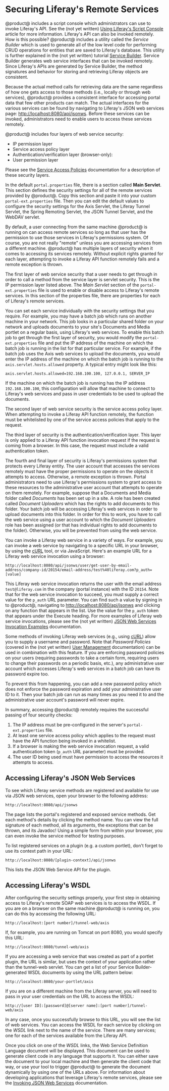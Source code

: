 # Securing Liferay's Remote Services [](id=securing-liferays-remote-services)

@product@ includes a script console which administrators can use to invoke
Liferay's API. See the (not yet written) [Using Liferay's Script Console]()
article for more information. Liferay's API can also be invoked remotely. How
is this possible? @product@ includes a utility called the *Service Builder* which
is used to generate all of the low level code for performing CRUD operations
for entities that are saved to Liferay's database. This utility is further
explained in the (not yet written) tutorial [Service Builder](). Service
Builder generates web service interfaces that can be invoked remotely. Since
Liferay's APIs are generated by Service Builder, the method signatures and
behavior for storing and retrieving Liferay objects are consistent.

Because the actual method calls for retrieving data are the same regardless of
how one gets access to those methods (i.e., locally or through web services),
@product@ provides a consistent interface for accessing portal data that few
other products can match. The actual interfaces for the various services can be
found by navigating to Liferay's JSON web services page:
[http://localhost:8080/api/jsonws](http://localhost:8080/api/jsonws). Before
these services can be invoked, administrators need to enable users to access
these services remotely.

@product@ includes four layers of web service security:

- IP permission layer
- Service access policy layer
- Authentication/verification layer (browser-only):
- User permission layer

Please see the
[Service Access Policies](discover/deployment/-/knowledge_base/7-0/service-access-policies)
documentation for a description of these security layers.

In the default `portal.properties` file, there is a section called **Main
Servlet**. This section defines the security settings for all of the remote
services provided by @product@. Copy this section and paste it into your custom
`portal-ext.properties` file. Then you can edit the default values to configure
the security settings for the Axis Servlet, the Liferay Tunnel Servlet, the
Spring Remoting Servlet, the JSON Tunnel Servlet, and the WebDAV servlet.

By default, a user connecting from the same machine @product@ is running on can
access remote services so long as that user has the permission to use those
services in Liferay's permissions system. Of course, you are not really
"remote" unless you are accessing services from a different machine. @product@
has multiple layers of security when it comes to accessing its services
remotely. Without explicit rights granted for each layer, attempting to invoke
a Liferay API function remotely fails and a remote exception is thrown.

The first layer of web service security that a user needs to get through in
order to call a method from the service layer is servlet security. This is the
IP permission layer listed above. The *Main Servlet* section of the
`portal-ext.properties` file is used to enable or disable access to Liferay's
remote services. In this section of the properties file, there are properties
for each of Liferay's remote services.

You can set each service individually with the security settings that you
require. For example, you may have a batch job which runs on another machine in
your network. This job looks in a particular shared folder on your network and
uploads documents to your site's Documents and Media portlet on a regular basis,
using Liferay's web services. To enable this batch job to get through the first
layer of security, you would modify the `portal-ext.properties` file and put the
IP address of the machine on which the batch job is running in the list for that
particular service. For example, if the batch job uses the Axis web services to
upload the documents, you would enter the IP address of the machine on which the
batch job is running to the `axis.servlet.hosts.allowed` property.  A typical
entry might look like this:

    axis.servlet.hosts.allowed=192.168.100.100, 127.0.0.1, SERVER_IP

If the machine on which the batch job is running has the IP address
`192.168.100.100`, this configuration will allow that machine to connect to
Liferay's web services and pass in user credentials to be used to upload the
documents.

The second layer of web service security is the service access policy layer.
When attempting to invoke a Liferay API function remotely, the function must be
whitelisted by one of the service access policies that apply to the request.

The third layer of security is the authentication/verification layer. This
layer is only applied to a Liferay API function invocation request if the
request is coming from a browser. In this case, the request must include a
valid authentication token.

The fourth and final layer of security is Liferay's permissions system that
protects every Liferay entity. The user account that accesses the services
remotely must have the proper permissions to operate on the objects it attempts
to access. Otherwise, a remote exception is thrown. Portal administrators need
to use Liferay's permissions system to grant access to these resources to the
administrative user account that attempts to operate on them remotely. For
example, suppose that a Documents and Media folder called *Documents* has been
set up in a site. A role has been created called *Document Uploaders* which has
the rights to add documents to this folder. Your batch job will be accessing
Liferay's web services in order to upload documents into this folder. In order
for this to work, you have to call the web service using a user account to
which the *Document Uploaders* role has been assigned (or that has individual
rights to add documents to the folder). Otherwise, you will be prevented from
using the web service.

You can invoke a Liferay web service in a variety of ways. For example, you can
invoke a web service by navigating to a specific URL in your browser, by using
the [cURL](https://curl.haxx.se/) tool, or via JavaScript. Here's an example
URL for a Liferay web service invocation using a browser:

    http://localhost:8080/api/jsonws/user/get-user-by-email-address/company-id/20154/email-address/test%40liferay.com?p_auth=[value]

This Liferay web service invocation returns the user with the email address
`test@liferay.com` in the company (portal instance) with the ID `20154`. Note
that for the web service invocation to succeed, you must supply a correct value
for the `p_auth` URL parameter. You can find such a value by signing in to
@product@, navigating to
[http://localhost:8080/api/jsonws](http://localhost:8080/api/jsonws) and
clicking on any function that appears in the list. Use the value for the
`p_auth` token that appears under the Execute heading. For more examples of
Liferay web service invocations, please see the (not yet written) [JSON Web
Services Invocation Examples]() documentation.

Some methods of invoking Liferay web services (e.g., using
[cURL](https://curl.haxx.se/)) allow you to supply a username and password.
Note that *Password Policies* (covered in the (not yet written)
[User Management]() documentation) can be used in combination with this
feature. If you are enforcing password policies on your users (requiring
passwords to take a certain form, requiring users to change their passwords on
a periodic basis, etc.), any administrative user account which accesses
Liferay's web services in a batch job can have its password expire too.

To prevent this from happening, you can add a new password policy which does not
enforce the password expiration and add your administrative user ID to it. Then
your batch job can run as many times as you need it to and the administrative
user account's password will never expire.

In summary, accessing @product@ remotely requires the successful passing of four
security checks:

1. The IP address must be pre-configured in the server's
   `portal-ext.properties` file.
2. At least one service access policy which applies to the request must have
   the API function being invoked in a whitelist.
3. If a browser is making the web service invocation request, a valid
   authentication token (`p_auth` URL parameter) must be provided.
4. The user ID being used must have permission to access the resources it
   attempts to access.

## Accessing Liferay's JSON Web Services [](id=accessing-liferays-json-web-services)

To see which Liferay service methods are registered and available for use via
JSON web services, open your browser to the following address:

    http://localhost:8080/api/jsonws

The page lists the portal's registered and exposed service methods. Get each
method's details by clicking the method name. You can view the full signature of
each method, all its arguments, the exceptions that can be thrown, and its
Javadoc! Using a simple form from within your browser, you can even invoke the
service method for testing purposes.

To list registered services on a plugin (e.g. a custom portlet), don't forget to
use its context path in your URL:

    http://localhost:8080/[plugin-context]/api/jsonws

This lists the JSON Web Service API for the plugin.

## Accessing Liferay's WSDL [](id=accessing-liferays-wsdl)

After configuring the security settings properly, your first step in obtaining
access to Liferay's remote SOAP web services is to access the WSDL. If you are
on a browser on the same machine @product@ is running on, you can do this by
accessing the following URL:

    http://localhost:[port number]/tunnel-web/axis

If, for example, you are running on Tomcat on port 8080, you would specify this
URL:

    http://localhost:8080/tunnel-web/axis

If you are accessing a web service that was created as part of a portlet plugin,
the URL is similar, but uses the context of your application rather than the
tunnel-web servlet. You can get a list of your Service Builder-generated WSDL
documents by using the URL pattern below:

    http://localhost:8080/your-portlet/axis

If you are on a different machine from the Liferay server, you will need to pass
in your user credentials on the URL to access the WSDL:

    http://[user ID]:[password]@[server name]:[port number]/tunnel-web/axis

In any case, once you successfully browse to this URL, you will see the list of
web services. You can access the WSDL for each service by clicking on the *WSDL*
link next to the name of the service. There are many services; one for each of
the services available from the Liferay API.

Once you click on one of the *WSDL* links, the Web Service Definition Language
document will be displayed. This document can be used to generate client code
in any language that supports it. You can either save the document to your
local machine and then generate the client code that way, or use your tool to
trigger @product@ to generate the document dynamically by using one of the URLs
above. For information about developing applications that leverage Liferay's
remote services, please see the
[Invoking JSON Web Services](develop/tutorials/-/knowledge_base/6-2/invoking-json-web-services)
documentation. <!-- Update link above to 7.0. -->
